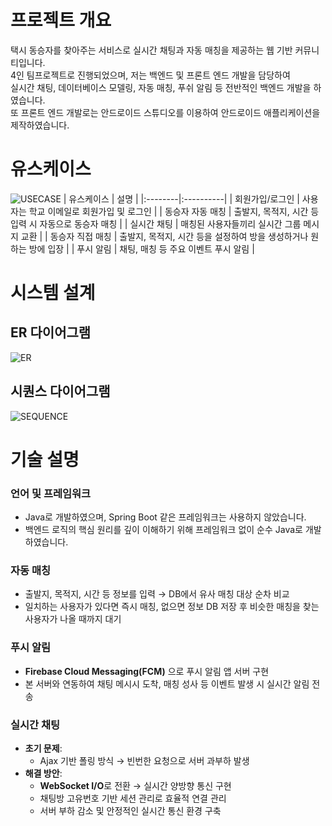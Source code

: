 # 프로젝트 개요
택시 동승자를 찾아주는 서비스로 실시간 채팅과 자동 매칭을 제공하는 웹 기반 커뮤니티입니다. <br>
4인 팀프로젝트로 진행되었으며, 저는 백엔드 및 프론트 엔드 개발을 담당하여 <br>
실시간 채팅, 데이터베이스 모델링, 자동 매칭, 푸쉬 알림 등 전반적인 백엔드 개발을 하였습니다. <br>
또 프론트 엔드 개발로는 안드로이드 스튜디오를 이용하여 안드로이드 애플리케이션을 제작하였습니다.

# 유스케이스
![USECASE](https://github.com/user-attachments/assets/2d487c1a-9332-43cf-8b90-5aa421cb6db7)
| 유스케이스 | 설명 |
|:--------|:----------|
| 회원가입/로그인 | 사용자는 학교 이메일로 회원가입 및 로그인 |
| 동승자 자동 매칭   | 출발지, 목적지, 시간 등 입력 시 자동으로 동승자 매칭 |
| 실시간 채팅 | 매칭된 사용자들끼리 실시간 그룹 메시지 교환 |
| 동승자 직접 매칭 | 출발지, 목적지, 시간 등을 설정하여 방을 생성하거나 원하는 방에 입장 |
| 푸시 알림 | 채팅, 매칭 등 주요 이벤트 푸시 알림 |

# 시스템 설계
## ER 다이어그램
![ER](https://github.com/user-attachments/assets/26025fd4-85c2-4823-b464-3bb6ef6baaca)

## 시퀀스 다이어그램
![SEQUENCE](https://github.com/user-attachments/assets/e476c6cc-b39c-4dd3-8520-a87c8a4ad775)

# 기술 설명
### 언어 및 프레임워크
- Java로 개발하였으며, Spring Boot 같은 프레임워크는 사용하지 않았습니다.
- 백엔드 로직의 핵심 원리를 깊이 이해하기 위해 프레임워크 없이 순수 Java로 개발하였습니다.
### 자동 매칭
- 출발지, 목적지, 시간 등 정보를 입력 → DB에서 유사 매칭 대상 순차 비교
- 일치하는 사용자가 있다면 즉시 매칭, 없으면 정보 DB 저장 후 비슷한 매칭을 찾는 사용자가 나올 때까지 대기
### 푸시 알림
- **Firebase Cloud Messaging(FCM)** 으로 푸시 알림 앱 서버 구현
- 본 서버와 연동하여 채팅 메시시 도착, 매칭 성사 등 이벤트 발생 시 실시간 알림 전송
### 실시간 채팅
- **초기 문제**:
  - Ajax 기반 폴링 방식 → 빈번한 요청으로 서버 과부하 발생
- **해결 방안**:
  - **WebSocket I/O**로 전환 → 실시간 양방향 통신 구현
  - 채팅방 고유번호 기반 세션 관리로 효율적 연결 관리
  - 서버 부하 감소 및 안정적인 실시간 통신 환경 구축
